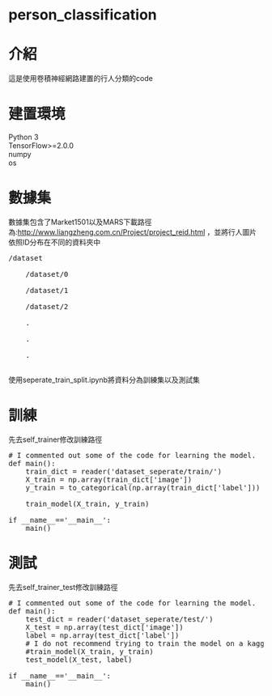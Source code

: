 # person_classification
# 介紹
這是使用卷積神經網路建置的行人分類的code
# 建置環境
Python 3<br />
TensorFlow>=2.0.0<br />
numpy<br />
os<br />
# 數據集
數據集包含了Market1501以及MARS下載路徑為:http://www.liangzheng.com.cn/Project/project_reid.html ，並將行人圖片依照ID分布在不同的資料夾中<br />
<pre>
/dataset<br />
    /dataset/0<br />
    /dataset/1<br />
    /dataset/2<br />
    .<br />
    .<br />
    .<br />
</pre>
使用seperate_train_split.ipynb將資料分為訓練集以及測試集
# 訓練
先去self_trainer修改訓練路徑
<pre>
# I commented out some of the code for learning the model.
def main():
    train_dict = reader('dataset_seperate/train/')
    X_train = np.array(train_dict['image'])
    y_train = to_categorical(np.array(train_dict['label']))

    train_model(X_train, y_train)

if __name__=='__main__':
    main()
</pre>
# 測試
先去self_trainer_test修改訓練路徑
<pre>
# I commented out some of the code for learning the model.
def main():
    test_dict = reader('dataset_seperate/test/')
    X_test = np.array(test_dict['image'])
    label = np.array(test_dict['label'])
    # I do not recommend trying to train the model on a kaggle.
    #train_model(X_train, y_train)
    test_model(X_test, label)

if __name__=='__main__':
    main()
</pre>